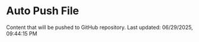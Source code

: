 # Auto Push File

Content that will be pushed to GitHub repository.
Last updated: 06/29/2025, 09:44:15 PM